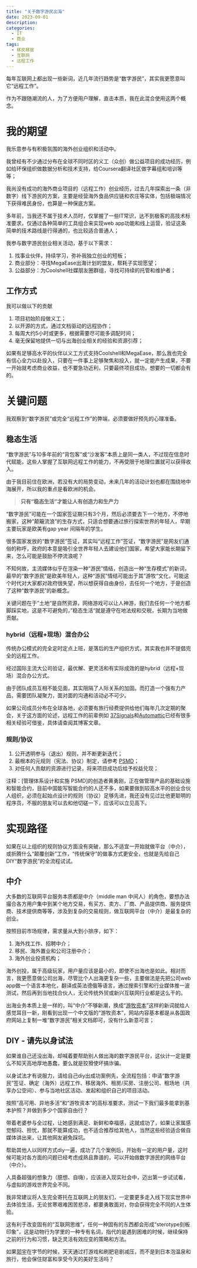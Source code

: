 ```yaml
---
title: "关于数字游民出海"
date: 2023-09-01
description: 
categories:
  - IT
  - 商业
tags:
  - 移民移居
  - 互联网
  - 远程工作
---
```


每年互联网上都出现一些新词，近几年流行趋势是“数字游民”，其实我更愿意叫它“远程工作”。

作为不跟随潮流的人，为了方便用户理解，直击本质，我在此混合使用这两个概念。


# **我的期望**

我乐意参与有积极氛围的海外创业组织和活动中。

我曾经有不少通过分布在全球不同时区的义工（众创）做公益项目的成功经历，例如给环保组织做数据分析和技术支持，给Coursera翻译社区做字幕组和培训等等；

我尚没有成功的海外商业项目的（远程工作）创业经历，过去几年探索出一条（非数字）线下游民的方案，主要是经营海外食品供应链和农庄等实体，包括极端情况下获得难民身份，也算是一种保底方案。

多年前，当我还不属于技术人员时，仅掌握了一些IT常识，达不到极客的高技术标准要求，仅通过各种简单的工具组合来实现web app功能和线上运营，验证这条简单的技术路线是行得通的，也比较适合普通人；

我参与数字游民创业相关活动，基于以下需求：

1. 找事业伙伴，持续学习，弥补我独立创业的短板；
2. 商业部分：寻找MegaEase出海计划的盟友，帮耗子实现愿望；
3. 公益部分：为Coolshell社媒朋友圈群组，寻找可持续的托管和维护者；

## **工作方式**

我可以做以下的贡献

1. 项目初始阶段做义工；
2. 以开源的方式，通过文档驱动的远程协作；
3. 每周大约5小时或更多，根据需要尽可能多调配时间；
4. 毫无保留地提供一切与出海创业相关的经验和资源引荐；

如果有足够高水平的伙伴以义工方式支持Coolshell和MegaEase，那么我也完全有信心全力以赴投入，只要在一件事上足够聚焦和投入，就一定能产生成果，不要一开始就考虑商业收益，也不要急功近利，只要最终项目成功，想要的一切都会有的。

# 关键问题

我观察到“数字游民”或完全“远程工作”的弊端，必须要做好预先的心理准备。

## 稳态生活

“数字游民”与10多年前的“背包客”或“沙发客”本质上是同一类人，不过现在信息时代赋能，这些人掌握了互联网远程工作的能力，不再受限于地理位置就可以获得收入。

由于我目前住在欧洲，若没有大的局势变动，未来几年的活动计划也都在围绕地中海展开，所以我的重点是看欧洲的机会。

> **只有“稳态生活”才能让人有创造力和生产力**

“数字游民”可能在一个国家签证期只有3个月，然后必须要去下一个地方，不停地搬家，这种“颠簸流浪”的生存方式，只适合想要通过旅行探索世界的年轻人，早期主要玩家是欧美有gap year 间隔年的学生。

很多国家发放的“数字游民”签证，其实叫“远程工作”签证，“数字游民”是网友们通俗的称呼，政府的本意是吸引全世界年轻人去建设他们国家，希望大家能长期留下来，怎么可能是鼓励不停流浪呢？

不知何故，主流媒体似乎在渲染一种“游民”情结，创造出一种“生存模式”的新词，最早的“数字游民”是欧美年轻人，这种“游民”情结可能出于其”游牧“文化，可能这个时代对大家都对政府很失望，所以想获得自由身份，去任何一个地方，于是创造了这种“数字游民”的新概念。

关键问题在于”土地“是自然资源，网络游戏可以让人神游，我们去任何一个地方都脚踩实地，这是不可避免的，”稳态生活“就是遵守在地法规和交税，长期为当地做贡献。

### hybrid（远程+现场）混合办公

传统办公模式的完全定时定点上班，是落后的生产组织方式，其实我也并不提倡完全的远程工作。

经过国际主流大公司验证，最优解、更灵活和有实际成效的是hybrid（远程+现场）混合办公方式。

由于团队成员互相不能见面，其实阻隔了人际关系的加固。而打造一个强有力产品，需要团队凝聚力，面对面的沟通和活动必不可少。

如果公司成员分布在全球各地，必须要有旅行经费提供给他们每年几次定期的聚会，关于这方面的论述，远程工作的前辈例如 [37Signals](http://37signals.com)和[Automattic](http://automattic.com)已经有很多相关经验可借鉴，具体请查阅其博客文章。

### 规则/协议

1. 公开透明参与（退出）规则，并不断更新迭代；
2. 最根本的元规则（宪法、协议）制定，请参考 [PSMD](https://atomx.cc/PSMD-6196a861613843c593d279e6979ffa0e)；
3. 对任何人贡献的资源进行记录，将来项目成功后给予权益兑现；

注释：[管理体系设计和实施 PSMD]的创造者黄勇刚，正在做管理产品的基础设施和智能合约，目前中国能写智能合约的人还不多，如果要做到较高水平的创业合伙人组织，必须在起始点设计的规则（协议）足够先进，我还没有见过比他更聪明的程序员，不服的朋友可以去和他切磋一下，应该可以立见高下。

# 实现路径

如果在以上组织的规则协议方面没有突破，那么不适宜一开始就做平台（中介），或折腾什么“颠覆创新”工作，“传统保守”的做事方式更安全，也就是先给自己DIY“数字游民”的全流程试试。


## 中介

大多数的互联网平台服务本质都是中介（middle man 中间人）的角色，要想办法撮合各方用户集中到某个地方交易，有买方、卖方、厂商、产品提供商、服务提供商、技术提供商等等，涉及到复杂的交易规则，做互联网平台（中介）是最复杂的创业。

按照目前市场规律，需求量从大到小排序，如下：
1. 海外找工作、招聘中介；
2. 移民、海外置业和公司注册中介；
3. 海外创业投资机构；

海外创投，属于高级玩家，用户量应该是最小的，即使不出海也是如此。相对而言，我更愿意做公司出海，尽管比个人出海更复杂一些，主要做法是先把公司web app做一个语言本地化，翻译成英法德俄等语言，通过搜索引擎和行业媒体推一波测试，然后再到当地找合伙人，无论传统外贸或新兴互联网行业都是这么干的。

出海业务本质上是一样的，叫“中介”不够新潮，换成“[游牧资本](https://nomadcapitalist.com/)”这样的新词就给人感觉耳目一新，刚看到出现一个中文版的“游牧资本”，网站内容基本都是从各国政府网站上复制一堆“数字游民”相关文档即可，没有什么新意可言；

## DIY - 请先以身试法

如果谁自己还没出海，却喊着要帮助别人做出海的数字游民平台，这伙计一定是要么不知天高地厚地愚蠢，要么就是狡猾使坏搞诈骗。

以身试法才有说服力，请给自己diy出成功案例先，全流程包括：申请“数字游民”签证、确定（海外）远程工作、移居海外、租房/买房、注册公司、租场地（共享办公空间）、参与当地社区活动、发起和组织自己的项目活动。

按照“高可用、异地多活”和“游牧资本”的高标准要求，测试一下我们最多能拿到基本护照？并做到多少个国家自由行？

带着老婆参与全过程，让她感到满足、新鲜和幸福感，这就成功了，如果让家属感觉郁闷、担忧，那就不能算成功，也不适合推荐给其他人，当然这些经验适合做自媒体讲出来，让其他网友避免踩坑。

帮助其他人以同样方式diy一遍，成功了几个案例后，开始有一定的用户量，这时候可能对各方面的问题已经考虑成熟且靠谱的，可以开始做数字游民的网络平台（中介）。

人具备超强的想象力（臆想、自嗨），应该进入现实社会中，迈出第一步试试看，与虚拟的游戏世界完全不同。

我非常建议将人生完全寄托在互联网上的朋友们，一定要更多走入线下现实世界中去体验生活，无论贫寒艰难困苦悲凉，都要勇敢面对，你会获得完全不同的人生体验。

这有利于改变固有的“互联网思维”，任何一种固有的东西都会形成“sterotype刻板印象”，这是动物行为学里的一种专有名词，指代的是遇到困难的时候，继续保持之前的行为和习惯，缺乏灵活有效应变的策略和方法。

如果[郭宇](http://guoyu.mirror.xyz)在字节的时候，天天通过打游戏和刷肥皂剧减压，而不是到日本泡温泉和旅行，他会保住财富和享受今天的美好生活吗？

